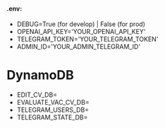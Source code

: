 #### **.env:**

- DEBUG=True (for develop) | False (for prod)
- OPENAI_API_KEY='YOUR_OPENAI_API_KEY'
- TELEGRAM_TOKEN='YOUR_TELEGRAM_TOKEN'
- ADMIN_ID='YOUR_ADMIN_TELEGRAM_ID'

# DynamoDB
- EDIT_CV_DB=
- EVALUATE_VAC_CV_DB=
- TELEGRAM_USERS_DB=
- TELEGRAM_STATE_DB=
